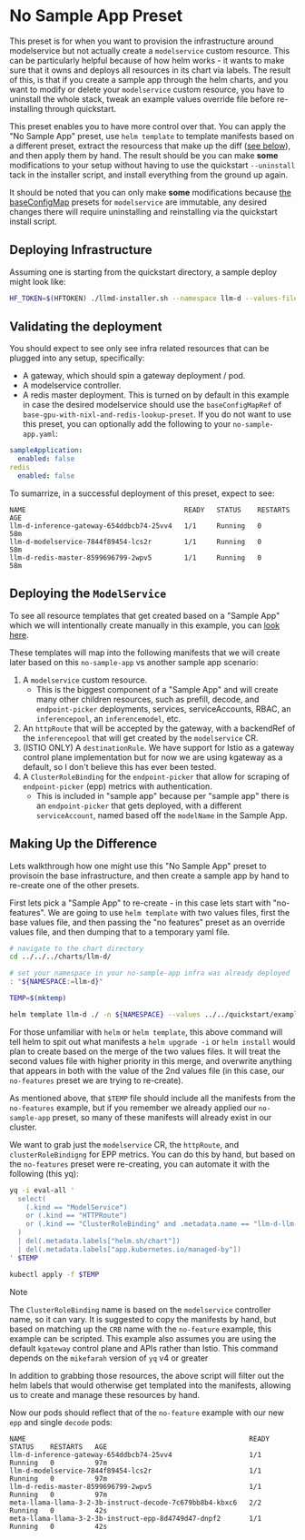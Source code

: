 # No Sample App Preset

This preset is for when you want to provision the infrastructure around modelservice but not actually create a `modelservice` custom resource.
This can be particularly helpful because of how helm works - it wants to make sure that it owns and deploys all resources in its chart via labels.
The result of this, is that if you create a sample app through the helm charts, and you want to modify or delete your `modelservice` custom resource,
you have to uninstall the whole stack, tweak an example values override file before re-installing through quickstart.

This preset enables you to have more control over that. You can apply the "No Sample App" preset, use `helm template` to template manifests based on
a different preset, extract the resourcess that make up the diff ([see below](./README.md#making-up-the-difference)), and then apply them by hand.
The result should be you can make **some** modifications to your setup without having to use the quickstart `--uninstall` tack in the installer script,
and install everything from the ground up again.

It should be noted that you can only make **some** modifications because
[the baseConfigMap](https://github.com/llm-d/llm-d-deployer/tree/dc90005ef2fc87f1e6dbac282dfc038187efde12/charts/llm-d/templates/modelservice/presets)
presets for `modelservice` are immutable, any desired changes there will require uninstalling and reinstalling via the quickstart install script.

## Deploying Infrastructure

Assuming one is starting from the quickstart directory, a sample deploy might look like:

```bash
HF_TOKEN=$(HFTOKEN) ./llmd-installer.sh --namespace llm-d --values-file examples/no-sample-app/no-sample-app.yaml
```

## Validating the deployment

You should expect to see only see infra related resources that can be plugged into any setup, specifically:

- A gateway, which should spin a gateway deployment / pod.
- A modelservice controller.
- A redis master deployment. This is turned on by default in this example in case the desired modelservice should use the `baseConfigMapRef` of `base-gpu-with-nixl-and-redis-lookup-preset`. If you do not want to use this preset, you can optionally add the following to your `no-sample-app.yaml`:

```yaml
sampleApplication:
  enabled: false
redis
  enabled: false
```

To sumarrize, in a successful deployment of this preset, expect to see:

```log
NAME                                       READY   STATUS    RESTARTS   AGE
llm-d-inference-gateway-654ddbcb74-25vv4   1/1     Running   0          58m
llm-d-modelservice-7844f89454-lcs2r        1/1     Running   0          58m
llm-d-redis-master-8599696799-2wpv5        1/1     Running   0          58m
```

## Deploying the `ModelService`

To see all resource templates that get created based on a "Sample App" which we will intentionally create manually in this example, you can
[look here](https://github.com/llm-d/llm-d-deployer/tree/main/charts/llm-d/templates/sample-application).

These templates will map into the following manifests that we will create later based on this `no-sample-app` vs another sample app scenario:

1. A `modelservice` custom resource.
    - This is the biggest component of a "Sample App" and will create many other children resources, such as prefill, decode, and `endpoint-picker` deployments, services, serviceAccounts, RBAC, an `inferencepool`, an `inferencemodel`, etc.
2. An `httpRoute` that will be accepted by the gateway, with a backendRef of the `inferencepool` that will get created by the `modelservice` CR.
3. (ISTIO ONLY) A `destinationRule`. We have support for Istio as a gateway control plane implementation but for now we are using kgateway as a default, so I don't believe this has ever been tested.
4. A `ClusterRoleBinding` for the `endpoint-picker` that allow for scraping of `endpoint-picker` (epp) metrics with authentication.
    - This is included in "sample app" because per "sample app" there is an `endpoint-picker` that gets deployed, with a different `serviceAccount`, named based off the `modelName` in the Sample App.

## Making Up the Difference

Lets walkthrough how one might use this "No Sample App" preset to provisoin the base infrastructure, and then create a sample app by hand to re-create one of the other presets.

First lets pick a "Sample App" to re-create - in this case lets start with "no-features". We are going to use `helm template` with two values files, first
the base values file, and then passing the "no features" preset as an override values file, and then dumping that to a temporary yaml file.

```bash
# navigate to the chart directory
cd ../../../charts/llm-d/

# set your namespace in your no-sample-app infra was already deployed
: "${NAMESPACE:=llm-d}"

TEMP=$(mktemp)

helm template llm-d ./ -n ${NAMESPACE} --values ../../quickstart/examples/no-features/no-features.yaml > $TEMP
```

For those unfamiliar with `helm` or `helm template`, this above command will tell helm to spit out what manifests a `helm upgrade -i` or `helm install`
would plan to create based on the merge of the two values files. It will treat the second values file with higher priority in this merge, and overwrite anything
that appears in both with the value of the 2nd values file (in this case, our `no-features` preset we are trying to re-create).

As mentioned above, that `$TEMP` file should include all the manifests from the `no-features` example, but if you remember we already applied our `no-sample-app` preset, so many of these manifests will already exist in our cluster.

We want to grab just the `modelservice` CR, the `httpRoute`, and `clusterRoleBindigng` for EPP metrics. You can do this by hand, but based on the `no-features` preset were re-creating, you can automate it with the following (this yq):

```bash
yq -i eval-all '
  select(
    (.kind == "ModelService")
    or (.kind == "HTTPRoute")
    or (.kind == "ClusterRoleBinding" and .metadata.name == "llm-d-llm-d-modelservice-epp-metrics-scrape")
  )
  | del(.metadata.labels["helm.sh/chart"])
  | del(.metadata.labels["app.kubernetes.io/managed-by"])
' $TEMP

kubectl apply -f $TEMP
```

> [!NOTE]
> The `ClusterRoleBinding` name is based on the `modelservice` controller name, so it can vary.
> It is suggested to copy the manifests by hand, but based on matching up the `CRB` name with the `no-feature` example, this example can be scripted.
> This example also assumes you are using the default `kgateway` control plane and APIs rather than Istio.
> This command depends on the `mikefarah` version of `yq` v4 or greater

In addition to grabbing those resources, the above script will filter out the helm labels that would otherwise get templated into the manifests,
allowing us to create and manage these resources by hand.

Now our pods should reflect that of the `no-feature` example with our new `epp` and single `decode` pods:

```log
NAME                                                       READY   STATUS    RESTARTS   AGE
llm-d-inference-gateway-654ddbcb74-25vv4                   1/1     Running   0          97m
llm-d-modelservice-7844f89454-lcs2r                        1/1     Running   0          97m
llm-d-redis-master-8599696799-2wpv5                        1/1     Running   0          97m
meta-llama-llama-3-2-3b-instruct-decode-7c679bb8b4-kbxc6   2/2     Running   0          42s
meta-llama-llama-3-2-3b-instruct-epp-8d4749d47-dnpf2       1/1     Running   0          42s
```
